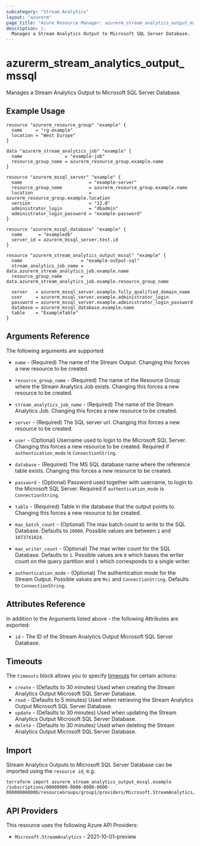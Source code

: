 ```yaml
---
subcategory: "Stream Analytics"
layout: "azurerm"
page_title: "Azure Resource Manager: azurerm_stream_analytics_output_mssql"
description: |-
  Manages a Stream Analytics Output to Microsoft SQL Server Database.
---
```


# azurerm_stream_analytics_output_mssql

Manages a Stream Analytics Output to Microsoft SQL Server Database.

## Example Usage

```hcl
resource "azurerm_resource_group" "example" {
  name     = "rg-example"
  location = "West Europe"
}

data "azurerm_stream_analytics_job" "example" {
  name                = "example-job"
  resource_group_name = azurerm_resource_group.example.name
}

resource "azurerm_mssql_server" "example" {
  name                         = "example-server"
  resource_group_name          = azurerm_resource_group.example.name
  location                     = azurerm_resource_group.example.location
  version                      = "12.0"
  administrator_login          = "dbadmin"
  administrator_login_password = "example-password"
}

resource "azurerm_mssql_database" "example" {
  name      = "exampledb"
  server_id = azurerm_mssql_server.test.id
}

resource "azurerm_stream_analytics_output_mssql" "example" {
  name                      = "example-output-sql"
  stream_analytics_job_name = data.azurerm_stream_analytics_job.example.name
  resource_group_name       = data.azurerm_stream_analytics_job.example.resource_group_name

  server   = azurerm_mssql_server.example.fully_qualified_domain_name
  user     = azurerm_mssql_server.example.administrator_login
  password = azurerm_mssql_server.example.administrator_login_password
  database = azurerm_mssql_database.example.name
  table    = "ExampleTable"
}
```

## Arguments Reference

The following arguments are supported:

* `name` - (Required) The name of the Stream Output. Changing this forces a new resource to be created.

* `resource_group_name` - (Required) The name of the Resource Group where the Stream Analytics Job exists. Changing this forces a new resource to be created.

* `stream_analytics_job_name` - (Required) The name of the Stream Analytics Job. Changing this forces a new resource to be created.

* `server` - (Required) The SQL server url. Changing this forces a new resource to be created.

* `user` - (Optional) Username used to login to the Microsoft SQL Server. Changing this forces a new resource to be created. Required if `authentication_mode` is `ConnectionString`.

* `database` - (Required) The MS SQL database name where the reference table exists. Changing this forces a new resource to be created.

* `password` - (Optional) Password used together with username, to login to the Microsoft SQL Server. Required if `authentication_mode` is `ConnectionString`.

* `table` - (Required) Table in the database that the output points to. Changing this forces a new resource to be created.

* `max_batch_count` - (Optional) The max batch count to write to the SQL Database. Defaults to `10000`. Possible values are between `1` and `1073741824`.

* `max_writer_count` - (Optional) The max writer count for the SQL Database. Defaults to `1`. Possible values are `0` which bases the writer count on the query partition and `1` which corresponds to a single writer.

* `authentication_mode` - (Optional) The authentication mode for the Stream Output. Possible values are `Msi` and `ConnectionString`. Defaults to `ConnectionString`.

## Attributes Reference

In addition to the Arguments listed above - the following Attributes are exported:

* `id` - The ID of the Stream Analytics Output Microsoft SQL Server Database.

## Timeouts

The `timeouts` block allows you to specify [timeouts](https://developer.hashicorp.com/terraform/language/resources/configure#define-operation-timeouts) for certain actions:

* `create` - (Defaults to 30 minutes) Used when creating the Stream Analytics Output Microsoft SQL Server Database.
* `read` - (Defaults to 5 minutes) Used when retrieving the Stream Analytics Output Microsoft SQL Server Database.
* `update` - (Defaults to 30 minutes) Used when updating the Stream Analytics Output Microsoft SQL Server Database.
* `delete` - (Defaults to 30 minutes) Used when deleting the Stream Analytics Output Microsoft SQL Server Database.

## Import

Stream Analytics Outputs to Microsoft SQL Server Database can be imported using the `resource id`, e.g.

```shell
terraform import azurerm_stream_analytics_output_mssql.example /subscriptions/00000000-0000-0000-0000-000000000000/resourceGroups/group1/providers/Microsoft.StreamAnalytics/streamingJobs/job1/outputs/output1
```

## API Providers
<!-- This section is generated, changes will be overwritten -->
This resource uses the following Azure API Providers:

* `Microsoft.StreamAnalytics` - 2021-10-01-preview
